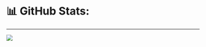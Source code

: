 
# 📊 GitHub Stats:

---
[![](https://visitcount.itsvg.in/api?id=gohanvu&icon=0&color=0)](https://visitcount.itsvg.in)

<!-- Proudly created with GPRM ( https://gprm.itsvg.in ) -->

